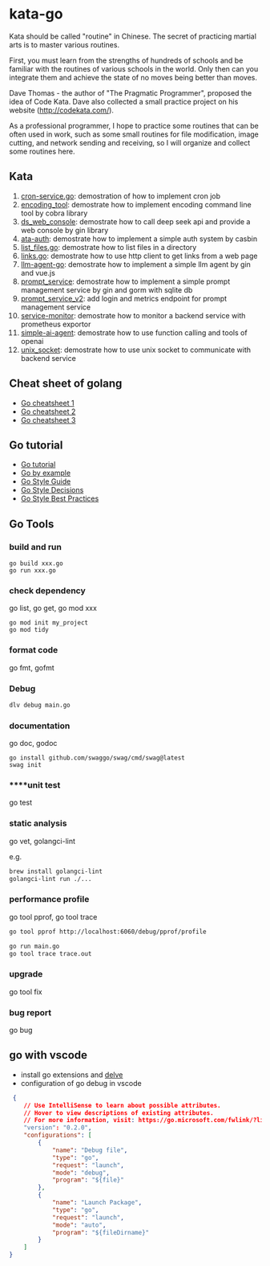 # kata-go

Kata should be called "routine" in Chinese. The secret of practicing martial arts is to master various routines.

First, you must learn from the strengths of hundreds of schools and be familiar with the routines of various schools in the world. Only then can you integrate them and achieve the state of no moves being better than moves.

Dave Thomas - the author of "The Pragmatic Programmer", proposed the idea of ​​Code Kata. Dave also collected a small practice project on his website (http://codekata.com/).

As a professional programmer, I hope to practice some routines that can be often used in work, such as some small routines for file modification, image cutting, and network sending and receiving, so I will organize and collect some routines here.


## Kata

1. [cron-service.go](./kata/cron): demostration of how to implement cron job
1. [encoding_tool](./kata/encoding_tool): demostrate how to implement encoding command line tool by cobra library
1. [ds_web_console](./kata/ds_web_console/): demostrate how to call deep seek api and provide a web console by gin library
1. [ata-auth](./kata/kata-auth/): demostrate how to implement a simple auth system by casbin
1. [list_files.go](./kata/kata-files/list_files.go): demostrate how to list files in a directory
1. [links.go](./kata/kata-http/links.go): demostrate how to use http client to get links from a web page
1. [llm-agent-go](./kata/llm-agent-go/): demostrate how to implement a simple llm agent by gin and vue.js
1. [prompt_service](./kata/prompt_service): demostrate how to implement a simple prompt management service by gin and gorm with sqlite db
2. [prompt_service_v2](./kata/prompt_service_v2): add login and metrics endpoint for prompt management service
3. [service-monitor](./kata/service_monitor): demostrate how to monitor a backend service with prometheus exportor
4. [simple-ai-agent](./kata/simple-ai-agent): demostrate how to use function calling and tools of openai
5. [unix_socket](./kata/unix_socket): demostrate how to use unix socket to communicate with backend service


## Cheat sheet of golang

* [Go cheatsheet 1](go-cheat-sheet.md)
* [Go cheatsheet 2 ](https://devhints.io/go)
* [Go cheatsheet 3](https://quickref.me/go.html)

## Go tutorial

* [Go tutorial](https://tour.golang.org/welcome/1)
* [Go by example](https://gobyexample.com/)
* [Go Style Guide](https://google.github.io/styleguide/go/guide)
* [Go Style Decisions](https://google.github.io/styleguide/go/decisions)
* [Go Style Best Practices](https://google.github.io/styleguide/go/best-practices)

## Go Tools
### build and run
```shell
go build xxx.go
go run xxx.go
```
### check dependency
go list, go get, go mod xxx

```
go mod init my_project
go mod tidy
```
### format code
go fmt, gofmt

### Debug
```bash
dlv debug main.go

```
### documentation
go doc, godoc

```shell
go install github.com/swaggo/swag/cmd/swag@latest
swag init

```
### ****unit test
go test
### static analysis
go vet, golangci-lint

e.g.
  ```bash
  brew install golangci-lint
  golangci-lint run ./...
  ```
### performance profile
go tool pprof, go tool trace

```bash
go tool pprof http://localhost:6060/debug/pprof/profile

go run main.go
go tool trace trace.out
```
### upgrade
go tool fix
### bug report
go bug



## go with vscode
* install go extensions and [delve](https://github.com/go-delve/delve/blob/master/Documentation/installation/osx/install.md)
* configuration of go debug in vscode

```json
 {
    // Use IntelliSense to learn about possible attributes.
    // Hover to view descriptions of existing attributes.
    // For more information, visit: https://go.microsoft.com/fwlink/?linkid=830387
    "version": "0.2.0",
    "configurations": [
        {
            "name": "Debug file",
            "type": "go",
            "request": "launch",
            "mode": "debug",
            "program": "${file}"
        },
        {
            "name": "Launch Package",
            "type": "go",
            "request": "launch",
            "mode": "auto",
            "program": "${fileDirname}"
        }
    ]
}
```
